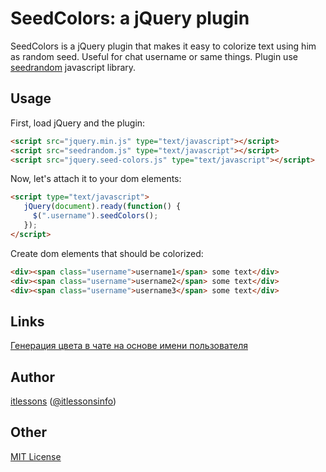 # SeedColors: a jQuery plugin

SeedColors is a jQuery plugin that makes it easy to colorize text using him as random seed.
Useful for chat username or same things.
Plugin use [seedrandom](https://github.com/davidbau/seedrandom) javascript library.

## Usage

First, load jQuery and the plugin:

```html
<script src="jquery.min.js" type="text/javascript"></script>
<script src="seedrandom.js" type="text/javascript"></script>
<script src="jquery.seed-colors.js" type="text/javascript"></script>
```

Now, let's attach it to your dom elements:

```html
<script type="text/javascript">
   jQuery(document).ready(function() {
     $(".username").seedColors();
   });
</script>
```

Create dom elements that should be colorized:

```html
<div><span class="username">username1</span> some text</div>
<div><span class="username">username2</span> some text</div>
<div><span class="username">username3</span> some text</div>
```

## Links
[Генерация цвета в чате на основе имени пользователя](http://www.itlessons.info/javascript/generate-chat-colors-by-username/)

## Author
[itlessons](http://www.itlessons.info) ([@itlessonsinfo](http://twitter.com/itlessonsinfo))

## Other
[MIT License](http://www.opensource.org/licenses/mit-license.php)